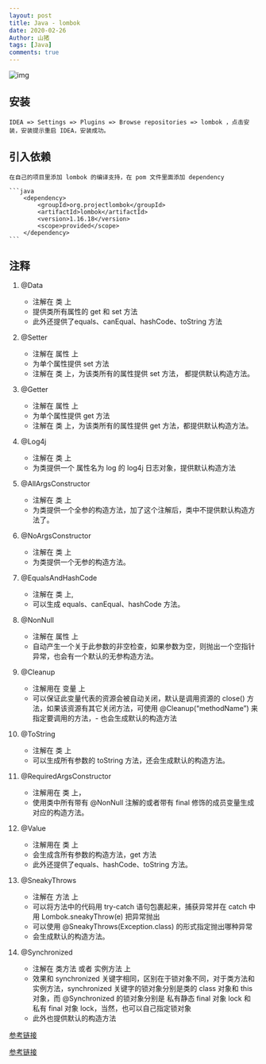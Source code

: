 ```yaml
---
layout: post
title: Java - lombok
date: 2020-02-26
Author: 山猪
tags: [Java]
comments: true
---
```

![img](https://huongdanjava.com/wp-content/uploads/2017/08/lombok.jpg)

<!-- more -->

## 安装

    IDEA => Settings => Plugins => Browse repositories => lombok ，点击安装，安装提示重启 IDEA，安装成功。

## 引入依赖

    在自己的项目里添加 lombok 的编译支持，在 pom 文件里面添加 dependency

    ```java
        <dependency>
            <groupId>org.projectlombok</groupId>
            <artifactId>lombok</artifactId>
            <version>1.16.18</version>
            <scope>provided</scope>
        </dependency>
    ```

## 注释

1. @Data

    - 注解在 类 上
    - 提供类所有属性的 get 和 set 方法
    - 此外还提供了equals、canEqual、hashCode、toString 方法

2. @Setter

    - 注解在 属性 上
    - 为单个属性提供 set 方法
    - 注解在 类 上，为该类所有的属性提供 set 方法， 都提供默认构造方法。

3. @Getter

    - 注解在 属性 上
    - 为单个属性提供 get 方法
    - 注解在 类 上，为该类所有的属性提供 get 方法，都提供默认构造方法。

4. @Log4j

    - 注解在 类 上
    - 为类提供一个 属性名为 log 的 log4j 日志对象，提供默认构造方法

5. @AllArgsConstructor

    - 注解在 类 上
    - 为类提供一个全参的构造方法，加了这个注解后，类中不提供默认构造方法了。

6. @NoArgsConstructor

    - 注解在 类 上
    - 为类提供一个无参的构造方法。

7. @EqualsAndHashCode

    - 注解在 类 上,
    - 可以生成 equals、canEqual、hashCode 方法。

8. @NonNull

    - 注解在 属性 上
    - 自动产生一个关于此参数的非空检查，如果参数为空，则抛出一个空指针异常，也会有一个默认的无参构造方法。

9. @Cleanup

    - 注解用在 变量 上
    - 可以保证此变量代表的资源会被自动关闭，默认是调用资源的 close() 方法，如果该资源有其它关闭方法，可使用 @Cleanup(“methodName”) 来指定要调用的方法，- 也会生成默认的构造方法

10. @ToString

    - 注解在 类 上
    - 可以生成所有参数的 toString 方法，还会生成默认的构造方法。

11. @RequiredArgsConstructor

    - 注解用在 类 上，
    - 使用类中所有带有 @NonNull 注解的或者带有 final 修饰的成员变量生成对应的构造方法。

12. @Value

    - 注解用在 类 上
    - 会生成含所有参数的构造方法，get 方法
    - 此外还提供了equals、hashCode、toString 方法。

13. @SneakyThrows

    - 注解在 方法 上
    - 可以将方法中的代码用 try-catch 语句包裹起来，捕获异常并在 catch 中用 Lombok.sneakyThrow(e) 把异常抛出
    - 可以使用 @SneakyThrows(Exception.class) 的形式指定抛出哪种异常
    - 会生成默认的构造方法。

14. @Synchronized

    - 注解在 类方法 或者 实例方法 上
    - 效果和 synchronized 关键字相同，区别在于锁对象不同，对于类方法和实例方法，synchronized 关键字的锁对象分别是类的 class 对象和 this 对象，而 @Synchronized 的锁对象分别是 私有静态 final 对象 lock 和 私有 final 对象 lock，当然，也可以自己指定锁对象
    - 此外也提供默认的构造方法

[参考链接](https://juejin.im/post/5dde71ddf265da06051d00ab "掘金")

[参考链接](https://zhuanlan.zhihu.com/p/32779910 "知乎")





